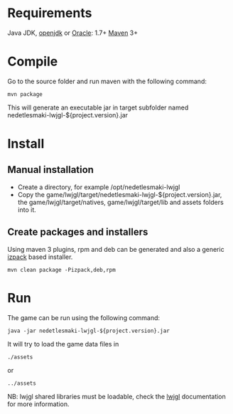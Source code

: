 Requirements
============

Java JDK, [openjdk](http://openjdk.java.net/) or [Oracle](http://java.com): 1.7+
[Maven](http://www.maven.org) 3+

Compile
=======

Go to the source folder and run maven with the following command:

	mvn package

This will generate an executable jar in target subfolder named nedetlesmaki-lwjgl-${project.version}.jar

Install
=======

Manual installation
-------------------

- Create a directory, for example /opt/nedetlesmaki-lwjgl
- Copy the game/lwjgl/target/nedetlesmaki-lwjgl-${project.version}.jar, the game/lwjgl/target/natives, game/lwjgl/target/lib and assets folders into it.

Create packages and installers
------------------------------

Using maven 3 plugins, rpm and deb can be generated and also a generic [izpack](www.izpack.org) based installer.

	mvn clean package -Pizpack,deb,rpm

Run
===


The game can be run using the following command:

	java -jar nedetlesmaki-lwjgl-${project.version}.jar

It will try to load the game data files in

	./assets

or

	../assets

NB: lwjgl shared libraries must be loadable, check the [lwjgl](www.lwjgl.org) documentation for more information.

